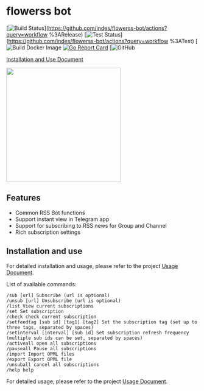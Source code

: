 # flowerss bot

[![Build Status](https://github.com/indes/flowerss-bot/workflows/Release/badge.svg)](https://github.com/indes/flowerss-bot/actions?query=workflow %3ARelease)
[![Test Status](https://github.com/indes/flowerss-bot/workflows/Test/badge.svg)](https://github.com/indes/flowerss-bot/actions?query=workflow %3ATest)
[![Build Docker Image](https://github.com/indes/flowerss-bot/workflows/Build%20Docker%20Image/badge.svg)
[![Go Report Card](https://goreportcard.com/badge/github.com/indes/flowerss-bot)](https://goreportcard.com/report/github.com/indes/flowerss-bot)
[![GitHub](https://img.shields.io/github/license/indes/flowerss-bot.svg)

[Installation and Use Document](https://flowerss-bot.now.sh/)

<img src="https://github.com/rssflow/img/raw/master/images/rssflow_demo.gif" width = "300"/>

## Features

- Common RSS Bot functions
- Support instant view in Telegram app
- Support for subscribing to RSS news for Group and Channel
- Rich subscription settings

## Installation and use

For detailed installation and usage, please refer to the project [Usage Document](https://flowerss-bot.now.sh/).

List of available commands:

```
/sub [url] Subscribe (url is optional)
/unsub [url] Unsubscribe (url is optional)
/list View current subscriptions
/set Set subscription
/check check current subscription
/setfeedtag [sub id] [tag1] [tag2] Set the subscription tag (set up to three tags, separated by spaces)
/setinterval [interval] [sub id] Set subscription refresh frequency (multiple sub ids can be set, separated by spaces)
/activeall open all subscriptions
/pauseall Pause all subscriptions
/import Import OPML files
/export Export OPML file
/unsuball cancel all subscriptions
/help help
```
For detailed usage, please refer to the project [Usage Document](https://flowerss-bot.now.sh/#/usage).
